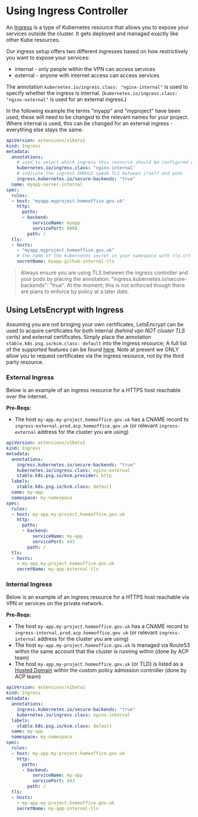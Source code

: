 # Using Ingress Controller

An [Ingress](https://kubernetes.io/docs/concepts/services-networking/ingress/) is a type of Kubernetes resource that allows you to expose your services outside the cluster. It gets deployed and managed exactly like other Kube resources.

Our ingress setup offers two different ingresses based on how restrictively you want to expose your services:
- internal - only people within the VPN can access services
- external - anyone with internet access can access services

The annotation ```kubernetes.io/ingress.class: "nginx-internal"``` is used to specify whether the ingress is internal. (```kubernetes.io/ingress.class: "nginx-external"``` is used for an external ingress.)

In the following example the terms "myapp" and "myproject" have been used, these will need to be changed to the relevant names for your project. Where internal is used, this can be changed for an external ingress - everything else stays the same.

```yaml
apiVersion: extensions/v1beta1
kind: Ingress
metadata:
  annotations:
    # used to select which ingress this resource should be configured on
    kubernetes.io/ingress.class: "nginx-internal"
    # indicate the ingress SHOULD speak TLS between itself and pods
    ingress.kubernetes.io/secure-backends: "true"
  name: myapp-server-internal
spec:
  rules:
  - host: "myapp.myproject.homeoffice.gov.uk"
    http:
      paths:
      - backend:
          serviceName: myapp
          servicePort: 8000
        path: /
  tls:
  - hosts:
    - "myapp.myproject.homeoffice.gov.uk"
    # the name of the kubernetes secret in your namespace with tls.crt and tls.key
    secretName: myapp-github-internal-tls
```

> Always ensure you are using TLS between the ingress controller and your pods by placing the annotation: "ingress.kubernetes.io/secure-backends": "true". At the moment; this is not enforced though there are plans to enforce by policy at a later date.

## **Using LetsEncrypt with Ingress**

Assuming you are not bringing your own certificates, LetsEncrypt can be used to acquire certificates for both internal *(behind vpn NOT cluster TLS certs)* and external certificates. Simply place the annotation ```stable.k8s.psg.io/kcm.class: default``` into the ingress resource; A full list of the supported features can be found [here](https://github.com/PalmStoneGames/kube-cert-manager/blob/master/docs/ingress.md). Note at present we ONLY allow you to request certificates via the ingress resource, not by the third party resource.

### External Ingress

Below is an example of an ingress resource for a HTTPS host reachable over the internet.

**Pre-Reqs:**
- The host `my-app.my-project.homeoffice.gov.uk` has a CNAME record to `ingress-external.prod.acp.homeoffice.gov.uk` (or relevant `ingress-external` address for the cluster you are using)

```yaml
apiVersion: extensions/v1beta1
kind: Ingress
metadata:
  annotations:
    ingress.kubernetes.io/secure-backends: "true"
    kubernetes.io/ingress.class: nginx-external
    stable.k8s.psg.io/kcm.provider: http
  labels:
    stable.k8s.psg.io/kcm.class: default
  name: my-app
  namespace: my-namespace
spec:
  rules:
  - host: my-app.my-project.homeoffice.gov.uk
    http:
      paths:
      - backend:
          serviceName: my-app
          servicePort: 443
        path: /
  tls:
  - hosts:
    - my-app.my-project.homeoffice.gov.uk
    secretName: my-app-external-tls
```

### Internal Ingress

Below is an example of an ingress resource for a HTTPS host reachable via VPN or services on the private network.

**Pre-Reqs:**
- The host `my-app.my-project.homeoffice.gov.uk` has a CNAME record to `ingress-internal.prod.acp.homeoffice.gov.uk` (or relevant `ingress-internal` address for the cluster you are using)
- The host `my-app.my-project.homeoffice.gov.uk` is managed via Route53 within the same account that the cluster is running within (done by ACP team)
- The host `my-app.my-project.homeoffice.gov.uk` (or TLD) is listed as a [Hosted Domain](https://github.com/UKHomeOffice/policy-admission/blob/master/pkg/authorize/kubecertmanager/doc.go#L33) within the custom policy admission controller (done by ACP team)

```yaml
apiVersion: extensions/v1beta1
kind: Ingress
metadata:
  annotations:
    ingress.kubernetes.io/secure-backends: "true"
    kubernetes.io/ingress.class: nginx-internal
  labels:
    stable.k8s.psg.io/kcm.class: default
  name: my-app
  namespace: my-namespace
spec:
  rules:
  - host: my-app.my-project.homeoffice.gov.uk
    http:
      paths:
      - backend:
          serviceName: my-app
          servicePort: 443
        path: /
  tls:
  - hosts:
    - my-app.my-project.homeoffice.gov.uk
    secretName: my-app-internal-tls
```
